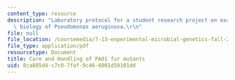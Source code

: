 ```yaml
---
content_type: resource
description: "Laboratory protocol for a student research project on examining the\
  \ biology of Pseudomonas aeruginosa.\r\n"
file: null
file_location: /coursemedia/7-13-experimental-microbial-genetics-fall-2008/8ca885d4c7c07faf9c466001d50101dd_MIT7_13f08_lab04_Protocol_Care.pdf
file_type: application/pdf
resourcetype: Document
title: Care and Handling of PA01 fur mutants
uid: 8ca885d4-c7c0-7faf-9c46-6001d50101dd
---
```

